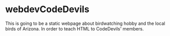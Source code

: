 # webdevCodeDevils
This is going to be a static webpage about birdwatching hobby and the local birds of Arizona. In order to teach HTML to CodeDevils' members.
